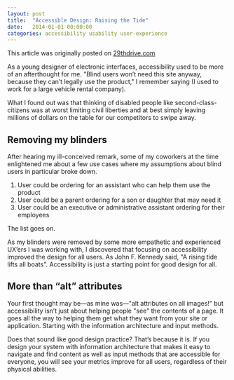 ```yaml
---
layout: post
title:  "Accessible Design: Raising the Tide"
date:   2014-01-01 00:00:00
categories: accessibility usability user-experience
---
```


This article was originally posted on [29thdrive.com](http://29thdrive.com/blog/accessible-design-raising-the-tide/)

As a young designer of electronic interfaces, accessibility used to be more of an afterthought for me. "Blind users won’t need this site anyway, because they can’t legally use the product," I remember saying (I used to work for a large vehicle rental company).

What I found out was that thinking of disabled people like second-class-citizens was at worst limiting civil liberties and at best simply leaving millions of dollars on the table for our competitors to swipe away.

## Removing my blinders

After hearing my ill-conceived remark, some of my coworkers at the time enlightened me about a few use cases where my assumptions about blind users in particular broke down.

1. User could be ordering for an assistant who can help them use the product
2. User could be a parent ordering for a son or daughter that may need it
3. User could be an executive or administrative assistant ordering for their employees

The list goes on.

As my blinders were removed by some more empathetic and experienced UX’ers I was working with, I discovered that focusing on accessibility improved the design for all users. As John F. Kennedy said, "A rising tide lifts all boats". Accessibility is just a starting point for good design for all.

## More than “alt” attributes

Your first thought may be—as mine was—&quot;alt attributes on all images!&quot; but accessibility isn’t just about helping people &quot;see&quot; the contents of a page. It goes all the way to helping them get what they want from your site or application. Starting with the information architecture and input methods.

Does that sound like good design practice? That’s because it is. If you design your system with information architecture that makes it easy to navigate and find content as well as input methods that are accessible for everyone, you will see your metrics improve for all users, regardless of their physical abilities.
